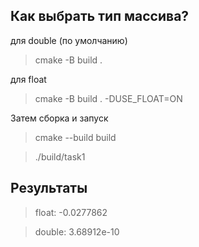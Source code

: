 ## Как выбрать тип массива?

для double (по умолчанию) 
> cmake -B build .

для float
> cmake -B build . -DUSE_FLOAT=ON

Затем сборка и запуск
> cmake --build build

> ./build/task1

## Результаты

> float: -0.0277862

> double: 3.68912e-10
